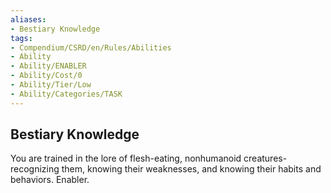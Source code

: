 ```yaml
---
aliases:
- Bestiary Knowledge
tags:
- Compendium/CSRD/en/Rules/Abilities
- Ability
- Ability/ENABLER
- Ability/Cost/0
- Ability/Tier/Low
- Ability/Categories/TASK
---
```


  
## Bestiary Knowledge  
You are trained in the lore of flesh-eating, nonhumanoid creatures-recognizing them, knowing their weaknesses, and knowing their habits and behaviors. Enabler. 